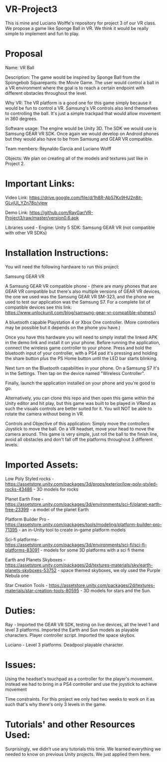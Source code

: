 # VR-Project3
This is mine and Luciano Wolffe's repository for project 3 of our VR class. We propose a game like Sponge Ball in VR. We think it would be really simple to implement and fun to play.

# Proposal
Name: VR Ball

Description: The game would be inspired by Sponge Ball from the Spongebob Squarepants: the Movie Game. The user would control a ball in a VR environment where the goal is to reach a certain endpoint with different obstacles throughout the level.

Why VR: The VR platform is a good one for this game simply because it would be fun to control a VR. Samsung's VR controls also lend themselves to controlling the ball. It's just a simple trackpad that would allow movement in 360 degrees.

Software usage: The engine would be Unity 3D. The SDK we would use is Samsung GEAR VR SDK. Once again we would develop on Android phones but they would also have to be from Samsung and GEAR VR compatible.

Team members: Reynaldo Garcia and Luciano Wolff

Objects: We plan on creating all of the models and textures just like in Project 2.



# Important Links:

Video Link: https://drive.google.com/file/d/1h8R-Ab57Kx9HU2n8it-GLvjUI_YZn78o/view

Demo Link: https://github.com/RayGar/VR-Project3/raw/master/version0.6.apk

Libraries used - 
Engine: Unity 5
SDK: Samsung GEAR VR (not compatible with other VR SDKs)

# Installation Instructions:

You will need the following hardware to run this project:

Samsung GEAR VR

A Samsung GEAR VR compatible phone - (there are many phones that are GEAR VR compatible but there's also multiple versions of GEAR VR devices, the one we used was the Samsung GEAR VR SM-323, and the phone we used to test our application was the Samsung S7.
For a complete list of compatible devices see this link: https://www.unlockunit.com/blog/samsung-gear-vr-compatible-phones/)

A bluetooth capable Playstation 4 or Xbox One controller. (More controllers may be possible but it depends on the phone you have.)

Once you have this hardware you will need to simply install the linked APK in the demo link and install it on your phone.
Before running the application, connect the wireless game controller to your phone. Press and hold the bluetooth input of your controller, with a PS4 pad it's pressing and holding the share button plus the PS Home button until the LED bar starts blinking.

Next turn on the Bluetooth capabilities in your phone. On a Samsung S7 it's in the Settings. Then tap on the device named "Wireless Controller".

Finally, launch the application installed on your phone and you're good to go. 

Alternatively, you can clone this repo and then open this game within the Unity editor and hit play, but this game was built to be played in VRand as such the visuals controls are better suited for it. You will NOT be able to rotate the camera without being in VR.


Controls and Objective of this application:
Simply move the controllers Joystick to move the ball. On a VR headset, move your head to move the camera around. This game is very simple, just roll the ball to the finish line, avoid all obstacles and don't fall off the platforms throughout 3 different levels.


# Imported Assets:

Low Poly Styled rocks - https://assetstore.unity.com/packages/3d/props/exterior/low-poly-styled-rocks-43486 - 3D models for rocks

Planet Earth Free - https://assetstore.unity.com/packages/3d/environments/sci-fi/planet-earth-free-23399 - a model of the planet Earth

Platform Builder Pro - https://assetstore.unity.com/packages/tools/modeling/platform-builder-pro-71395 - an in-Unity tool to create in-game platform models

Sci-fi platforms- https://assetstore.unity.com/packages/3d/environments/sci-fi/sci-fi-platforms-83091 - models for some 3D platforms with a sci fi theme

Earth and Planets Skyboxes - https://assetstore.unity.com/packages/2d/textures-materials/sky/earth-planets-skyboxes-53752 - space themed skyboxes, we oly used the Purple Nebula one

Star Creation Tools - https://assetstore.unity.com/packages/2d/textures-materials/star-creation-tools-80595 - 3D models for stars and the Sun.

# Duties:

Ray - Imported the GEAR VR SDK, testing on live devices, all the level 1 and level 3 platforms. Imported the Earth and Sun models as playable characters. Player controller script. Imported the space skybox.

Luciano - Level 3 platforms. Deadpool playable character.

# Issues:

Using the headset's touchpad as a controller for the player's movement. Instead we had to bring in a PS4 controller and use the joystick to achieve movement

Time constraints. For this project we only had two weeks to work on it as such that's why there's only 3 levels in the game.

# Tutorials' and other Resources Used:

Surprisingly, we didn't use any tutorials this time. We learned everything we needed to know on previous Unity projects. We just applied them here.


